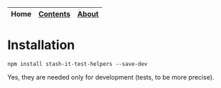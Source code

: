 <table>
  <thead>
    <tr>
      <th><strong>Home</strong></th>
      <th><a href="https://smolak.github.io/stash-it-test-helpers/contents.html">Contents</a></th>
      <th><a href="https://smolak.github.io/stash-it-test-helpers/about.html">About</a></th>
    </tr>
  </thead>
</table>

# Installation

```
npm install stash-it-test-helpers --save-dev
```

Yes, they are needed only for development (tests, to be more precise).
